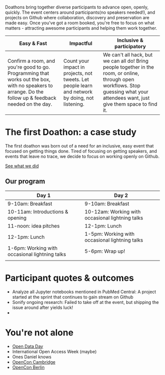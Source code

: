 <!-- Note: This page is intended to describe doathons & sell the idea. Selling to potential hosts here, rather than to attendees. CTA is to get people to look at the guide & host. -->

Doathons bring together diverse participants to advance open, openly, quickly. The event centers around participants(no speakers needed!), and projects on Github where collaboration, discovery and preservation are made easy. Once you've got a room booked, you're free to focus on what matters - attracting awesome participants and helping them work together.

| Easy & Fast | Impactful | Inclusive & participatory |
| --- | --- | --- |
| Confirm a room, and you're good to go. Programming that works out the box, with no speakers to arrange. Do the follow up & feedback needed on the day. | Count your impact in projects, not tweets. Let people learn and network by doing, not listening. | We can't all hack, but we can all do! Bring people together in the room, or online, through open workflows. Stop guessing what your attendees want, just give them space to find it. |

# The first Doathon: a case study

The first doathon was born out of a need for an inclusive, easy event that focused on getting things done. Tired of focusing on getting speakers, and events that leave no trace, we decide to focus on working openly on Github.

[See what we did](https://github.com/sparcopen/Open-Research-doathon/issues)

## Our program

| Day 1                                          | Day 2                                            |
|------------------------------------------------|--------------------------------------------------|
| 9-10am: Breakfast                              | 9-10am: Breakfast                                |
| 10-11am: Introductions & opening               | 10-12am: Working with occasional lightning talks |
| 11-noon: idea pitches                          | 12-1pm: Lunch                                    |
| 12-1pm: Lunch                                  | 1-5pm: Working with occasional lightning talks   |
| 1-6pm: Working with occasional lightning talks | 5-6pm: Wrap up!                                  |
|                                                |                                                  |

# Participant quotes & outcomes

* Analyze all Jupyter notebooks mentioned in PubMed Central: A project started at the sprint that continues to gain stream on Github
* Sonify ongoing research: Failed to take off at the event, but shipping the issue around after yields luck!
*

# You're not alone

* [Open Data Day](https://github.com/sparcopen/Open-Research-doathon)
* International Open Access Week (maybe)
* Ones Daniel knows
* [OpenCon Cambridge](https://github.com/OpenConCam/OpenConCam/issues/15)
* [OpenCon Berlin](http://www.opencon2017.org/opencon_2017_to_be_held_in_berlin_germany_on_november_11_13)
<!-- * [Add your event](link to a guide explaining how) -->
